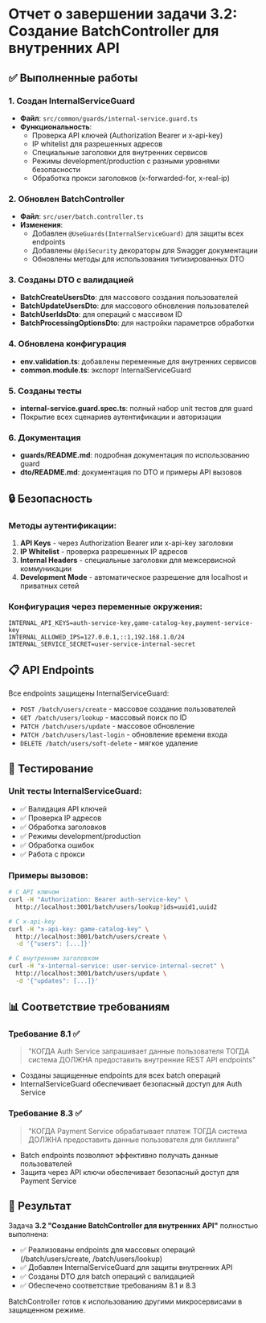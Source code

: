 # Отчет о завершении задачи 3.2: Создание BatchController для внутренних API

## ✅ Выполненные работы

### 1. Создан InternalServiceGuard
- **Файл**: `src/common/guards/internal-service.guard.ts`
- **Функциональность**:
  - Проверка API ключей (Authorization Bearer и x-api-key)
  - IP whitelist для разрешенных адресов
  - Специальные заголовки для внутренних сервисов
  - Режимы development/production с разными уровнями безопасности
  - Обработка прокси заголовков (x-forwarded-for, x-real-ip)

### 2. Обновлен BatchController
- **Файл**: `src/user/batch.controller.ts`
- **Изменения**:
  - Добавлен `@UseGuards(InternalServiceGuard)` для защиты всех endpoints
  - Добавлены `@ApiSecurity` декораторы для Swagger документации
  - Обновлены методы для использования типизированных DTO

### 3. Созданы DTO с валидацией
- **BatchCreateUsersDto**: для массового создания пользователей
- **BatchUpdateUsersDto**: для массового обновления пользователей  
- **BatchUserIdsDto**: для операций с массивом ID
- **BatchProcessingOptionsDto**: для настройки параметров обработки

### 4. Обновлена конфигурация
- **env.validation.ts**: добавлены переменные для внутренних сервисов
- **common.module.ts**: экспорт InternalServiceGuard

### 5. Созданы тесты
- **internal-service.guard.spec.ts**: полный набор unit тестов для guard
- Покрытие всех сценариев аутентификации и авторизации

### 6. Документация
- **guards/README.md**: подробная документация по использованию guard
- **dto/README.md**: документация по DTO и примеры API вызовов

## 🔒 Безопасность

### Методы аутентификации:
1. **API Keys** - через Authorization Bearer или x-api-key заголовки
2. **IP Whitelist** - проверка разрешенных IP адресов
3. **Internal Headers** - специальные заголовки для межсервисной коммуникации
4. **Development Mode** - автоматическое разрешение для localhost и приватных сетей

### Конфигурация через переменные окружения:
```env
INTERNAL_API_KEYS=auth-service-key,game-catalog-key,payment-service-key
INTERNAL_ALLOWED_IPS=127.0.0.1,::1,192.168.1.0/24
INTERNAL_SERVICE_SECRET=user-service-internal-secret
```

## 📋 API Endpoints

Все endpoints защищены InternalServiceGuard:

- `POST /batch/users/create` - массовое создание пользователей
- `GET /batch/users/lookup` - массовый поиск по ID
- `PATCH /batch/users/update` - массовое обновление
- `PATCH /batch/users/last-login` - обновление времени входа
- `DELETE /batch/users/soft-delete` - мягкое удаление

## 🧪 Тестирование

### Unit тесты InternalServiceGuard:
- ✅ Валидация API ключей
- ✅ Проверка IP адресов  
- ✅ Обработка заголовков
- ✅ Режимы development/production
- ✅ Обработка ошибок
- ✅ Работа с прокси

### Примеры вызовов:

```bash
# С API ключом
curl -H "Authorization: Bearer auth-service-key" \
  http://localhost:3001/batch/users/lookup?ids=uuid1,uuid2

# С x-api-key
curl -H "x-api-key: game-catalog-key" \
  http://localhost:3001/batch/users/create \
  -d '{"users": [...]}'

# С внутренним заголовком
curl -H "x-internal-service: user-service-internal-secret" \
  http://localhost:3001/batch/users/update \
  -d '{"updates": [...]}'
```

## 📊 Соответствие требованиям

### Требование 8.1 ✅
> "КОГДА Auth Service запрашивает данные пользователя ТОГДА система ДОЛЖНА предоставить внутренние REST API endpoints"

- Созданы защищенные endpoints для всех batch операций
- InternalServiceGuard обеспечивает безопасный доступ для Auth Service

### Требование 8.3 ✅  
> "КОГДА Payment Service обрабатывает платеж ТОГДА система ДОЛЖНА предоставить данные пользователя для биллинга"

- Batch endpoints позволяют эффективно получать данные пользователей
- Защита через API ключи обеспечивает безопасный доступ для Payment Service

## 🎯 Результат

Задача **3.2 "Создание BatchController для внутренних API"** полностью выполнена:

- ✅ Реализованы endpoints для массовых операций (/batch/users/create, /batch/users/lookup)
- ✅ Добавлен InternalServiceGuard для защиты внутренних API
- ✅ Созданы DTO для batch операций с валидацией
- ✅ Обеспечено соответствие требованиям 8.1 и 8.3

BatchController готов к использованию другими микросервисами в защищенном режиме.